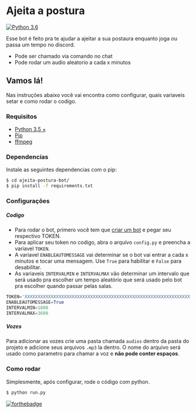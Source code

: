 # Ajeita a postura

[![Python 3.6](https://img.shields.io/badge/Python-3.5+-blue.svg)](https://www.python.org/downloads/release/python-360/)

Esse bot é feito pra te ajudar a ajeitar a sua postaura enquanto joga ou passa um tempo no discord.

- Pode ser chamado via comando no chat
- Pode rodar um audio aleatorio a cada x minutos

## Vamos lá!
Nas instruções abaixo você vai encontra como configurar, quais variaveis setar e como rodar o codigo.

### Requisitos

- [Python 3.5 +](https://www.python.org/downloads/)
- [Pip](https://pip.pypa.io/en/stable/installing/)
- [ffmpeg](https://www.ffmpeg.org/)

### Dependencias
Instale as seguintes dependencias  com o pip:
```sh
$ cd ajeita-postura-bot/
$ pip install -f requirements.txt
```
### Configurações
##### Codigo
- Para rodar o bot, primero você tem que [criar um bot](https://discordpy.readthedocs.io/en/rewrite/discord.html) e pegar seu respectivo TOKEN.
- Para aplicar seu token no codigo, abra o arquivo `config.py` e preencha a variavel `TOKEN`.
- A variavel `ENABLEAUTOMESSAGE` vai determinar se o bot vai entrar a cada x minutos e tocar uma mensagem. Use `True` para habilitar e `False` para desabilitar.
- As variaveis `INTERVALMIN` e `INTERVALMAX` vão determinar um intervalo que será usado pra escolher um tempo aleatório que será usado pelo bot pra escolher quando passar pelas salas.

```python
TOKEN='XXXXXXXXXXXXXXXXXXXXXXXXXXXXXXXXXXXXXXXXXXXXXXXXXXXXXXXXXXXXXXX'
ENABLEAUTOMESSAGE=True
INTERVALMIN=1800
INTERVALMAX=3600
```
##### Vozes
Para adicionar as vozes crie uma pasta chamada `audios` dentro da pasta do projeto e adicione seus arquivos `.mp3` la dentro.
O nome do arquivo será usado como parametro para chamar a voz e **não pode conter espaços**.


### Como rodar

Simplesmente, após configurar, rode o código com python.
```sh
$ python run.py
```

[![forthebadge](https://forthebadge.com/images/badges/built-with-love.svg)](http://forthebadge.com)

